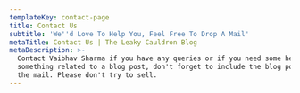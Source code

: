 ```yaml
---
templateKey: contact-page
title: Contact Us
subtitle: 'We''d Love To Help You, Feel Free To Drop A Mail'
metaTitle: Contact Us | The Leaky Cauldron Blog
metaDescription: >-
  Contact Vaibhav Sharma if you have any queries or if you need some help with
  something related to a blog post, don't forget to include the blog post url in
  the mail. Please don't try to sell.
---
```



